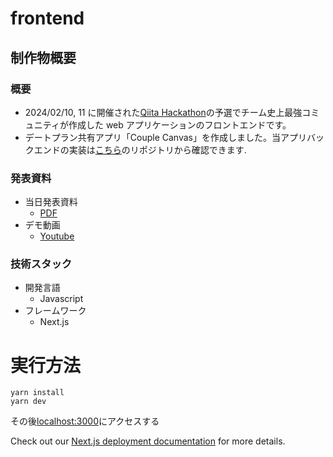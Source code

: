 # frontend

## 制作物概要

### 概要

- 2024/02/10, 11 に開催された[Qiita Hackathon](https://qiita.com/official-campaigns/hackathon/2024-first)の予選でチーム史上最強コミュニティが作成した web アプリケーションのフロントエンドです。
- デートプラン共有アプリ「Couple Canvas」を作成しました。当アプリバックエンドの実装は[こちら](https://github.com/strongest-community/backend_public)のリポジトリから確認できます.

### 発表資料

- 当日発表資料
  - [PDF](https://drive.google.com/file/d/1YkphcnxUufjyx4-JaE6nSClMftS8uctG/view?usp=sharing) 
- デモ動画
  - [Youtube](https://www.youtube.com/watch?v=1wJBQkTx-Pk)

### 技術スタック

- 開発言語
  - Javascript
- フレームワーク
  - Next.js


# 実行方法
```
yarn install
yarn dev
```
その後[localhost:3000](http://localhost:3000)にアクセスする


Check out our [Next.js deployment documentation](https://nextjs.org/docs/deployment) for more details.
